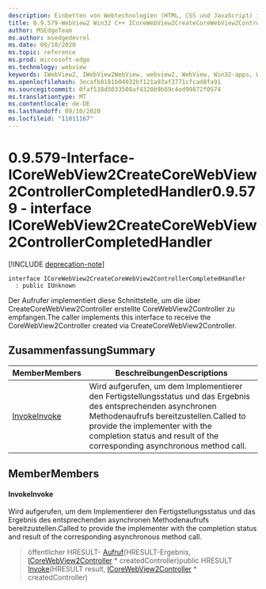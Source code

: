 ```yaml
---
description: Einbetten von Webtechnologien (HTML, CSS und JavaScript) in ihre systemeigenen Anwendungen mit dem Microsoft Edge WebView2-Steuerelement
title: 0.9.579-WebView2 Win32 C++ ICoreWebView2CreateCoreWebView2ControllerCompletedHandler
author: MSEdgeTeam
ms.author: msedgedevrel
ms.date: 09/10/2020
ms.topic: reference
ms.prod: microsoft-edge
ms.technology: webview
keywords: IWebView2, IWebView2WebView, webview2, WebView, Win32-apps, Win32, Edge, ICoreWebView2, ICoreWebView2Controller, Browser-Steuerelement, Edge-HTML, ICoreWebView2CreateCoreWebView2ControllerCompletedHandler
ms.openlocfilehash: 3ecafb8181b04032bf121a93af3771cfcad8fa91
ms.sourcegitcommit: 0faf538d5033508af4320b9b89c4ed99872f0574
ms.translationtype: MT
ms.contentlocale: de-DE
ms.lasthandoff: 09/10/2020
ms.locfileid: "11011167"
---
```

# <span data-ttu-id="d3c1d-104">0.9.579-Interface-ICoreWebView2CreateCoreWebView2ControllerCompletedHandler</span><span class="sxs-lookup"><span data-stu-id="d3c1d-104">0.9.579 - interface ICoreWebView2CreateCoreWebView2ControllerCompletedHandler</span></span> 

[!INCLUDE [deprecation-note](../../includes/deprecation-note.md)]

```
interface ICoreWebView2CreateCoreWebView2ControllerCompletedHandler
  : public IUnknown
```

<span data-ttu-id="d3c1d-105">Der Aufrufer implementiert diese Schnittstelle, um die über CreateCoreWebView2Controller erstellte CoreWebView2Controller zu empfangen.</span><span class="sxs-lookup"><span data-stu-id="d3c1d-105">The caller implements this interface to receive the CoreWebView2Controller created via CreateCoreWebView2Controller.</span></span>

## <span data-ttu-id="d3c1d-106">Zusammenfassung</span><span class="sxs-lookup"><span data-stu-id="d3c1d-106">Summary</span></span>

 <span data-ttu-id="d3c1d-107">Member</span><span class="sxs-lookup"><span data-stu-id="d3c1d-107">Members</span></span>                        | <span data-ttu-id="d3c1d-108">Beschreibungen</span><span class="sxs-lookup"><span data-stu-id="d3c1d-108">Descriptions</span></span>
--------------------------------|---------------------------------------------
[<span data-ttu-id="d3c1d-109">Invoke</span><span class="sxs-lookup"><span data-stu-id="d3c1d-109">Invoke</span></span>](#invoke) | <span data-ttu-id="d3c1d-110">Wird aufgerufen, um dem Implementierer den Fertigstellungsstatus und das Ergebnis des entsprechenden asynchronen Methodenaufrufs bereitzustellen.</span><span class="sxs-lookup"><span data-stu-id="d3c1d-110">Called to provide the implementer with the completion status and result of the corresponding asynchronous method call.</span></span>

## <span data-ttu-id="d3c1d-111">Member</span><span class="sxs-lookup"><span data-stu-id="d3c1d-111">Members</span></span>

#### <span data-ttu-id="d3c1d-112">Invoke</span><span class="sxs-lookup"><span data-stu-id="d3c1d-112">Invoke</span></span> 

<span data-ttu-id="d3c1d-113">Wird aufgerufen, um dem Implementierer den Fertigstellungsstatus und das Ergebnis des entsprechenden asynchronen Methodenaufrufs bereitzustellen.</span><span class="sxs-lookup"><span data-stu-id="d3c1d-113">Called to provide the implementer with the completion status and result of the corresponding asynchronous method call.</span></span>

> <span data-ttu-id="d3c1d-114">öffentlicher HRESULT- [Aufruf](#invoke)(HRESULT-Ergebnis, [ICoreWebView2Controller](icorewebview2controller.md) \* createdController)</span><span class="sxs-lookup"><span data-stu-id="d3c1d-114">public HRESULT [Invoke](#invoke)(HRESULT result, [ICoreWebView2Controller](icorewebview2controller.md) \* createdController)</span></span>

